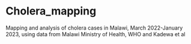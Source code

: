 # Cholera_mapping
Mapping and analysis of cholera cases in Malawi, March 2022-January 2023, using data from Malawi Ministry of Health, WHO and Kadewa et al
